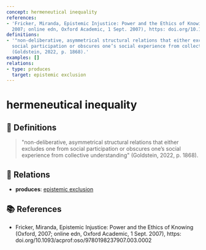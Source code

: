 ```yaml
---
concept: hermeneutical inequality
references:
- 'Fricker, Miranda, Epistemic Injustice: Power and the Ethics of Knowing (Oxford,
  2007; online edn, Oxford Academic, 1 Sept. 2007), https: doi.org/10.1093/acprof:oso/9780198237907.003.0002'
definitions:
- '"non-deliberative, asymmetrical structural relations that either excludes one from
  social participation or obscures one’s social experience from collective understanding"
  (Goldstein, 2022, p. 1868).'
examples: []
relations:
- type: produces
  target: epistemic exclusion
---
```


# hermeneutical inequality

## 📖 Definitions

> "non-deliberative, asymmetrical structural relations that either excludes one from social participation or obscures one’s social experience from collective understanding" (Goldstein, 2022, p. 1868).

## 🔗 Relations

- **produces**: [epistemic exclusion](./epistemic-exclusion.md)

## 📚 References

- Fricker, Miranda, Epistemic Injustice: Power and the Ethics of Knowing (Oxford, 2007; online edn, Oxford Academic, 1 Sept. 2007), https: doi.org/10.1093/acprof:oso/9780198237907.003.0002

